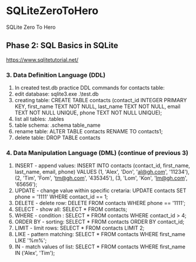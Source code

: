 # SQLiteZeroToHero
SQLite Zero To Hero

## Phase 2: SQL Basics in SQLite

https://www.sqlitetutorial.net/

### 3. Data Definition Language (DDL)

1. In created test.db practice DDL commands for contacts table:
1. edit database: sqlite3.exe .\test.db
1. creating table: CREATE TABLE contacts (contact_id INTEGER PRIMARY KEY, first_name TEXT NOT NULL, last_name TEXT NOT NULL, email TEXT NOT NULL UNIQUE, phone TEXT NOT NULL UNIQUE);
1. list all tables: .tables
1. table schema: .schema table_name
1. rename table: ALTER TABLE contacts RENAME TO contacts1;
1. delete table: DROP TABLE contacts

### 4. Data Manipulation Language (DML) (continue of previous 3)

1. INSERT - append values: INSERT INTO contacts (contact_id, first_name, last_name, email, phone) VALUES (1, 'Alex', 'Don', 'al@gh.com', '11234'), (2, 'Tim', 'Fom', 'tm@gh.com', '435345'), (3, 'Lom', 'Kon', 'lm@gh.com', '65656');
1. UPDATE - change value within specific cretaria: UPDATE contacts SET phone = '1111' WHERE contact_id == 1;
1. DELETE - delete row: DELETE FROM contacts WHERE phone == '1111';
1. SELECT - show all: SELECT * FROM contacts;
1. WHERE - condition : SELECT * FROM contacts WHERE contact_id > 4;
1. ORDER BY - sorting: SELECT * FROM contacts ORDER BY contact_id;
1. LIMIT - limit rows: SELECT * FROM contacts LIMIT 2;
1. LIKE - pattern matching: SELECT * FROM contacts WHERE first_name LIKE '%m%';
1. IN - match values of list: SELECT * FROM contacts WHERE first_name IN ('Alex', 'Tim');